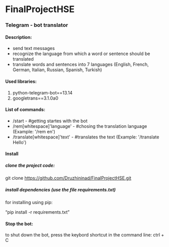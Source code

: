 # FinalProjectHSE

### **Telegram - bot translator**

#### Description:
* send text messages
* recognize the language from which a word or sentence should be translated
* translate words and sentences into 7 languages (English, French, German, Italian, Russian, Spanish, Turkish)

#### Used libraries:
1. python-telegram-bot==13.14
2. googletrans==3.1.0a0


#### List of commands:
* /start - #getting startes with the bot 
* /rem[whitespace]'language' - #chosing the translation language (Example: '/rem en')
* /translate[whitespace]'text' - #translates the text (Example: '/translate Hello')

#### Install
##### clone the project code:

git clone https://github.com/Druzhininad/FinalProjectHSE.git

##### install dependencies (use the file requirements.txt)

for installing using pip:

“pip install -r requirements.txt”

#### Stop the bot:

to shut down the bot, press the keybord shortcut in the command line: ctrl + C
